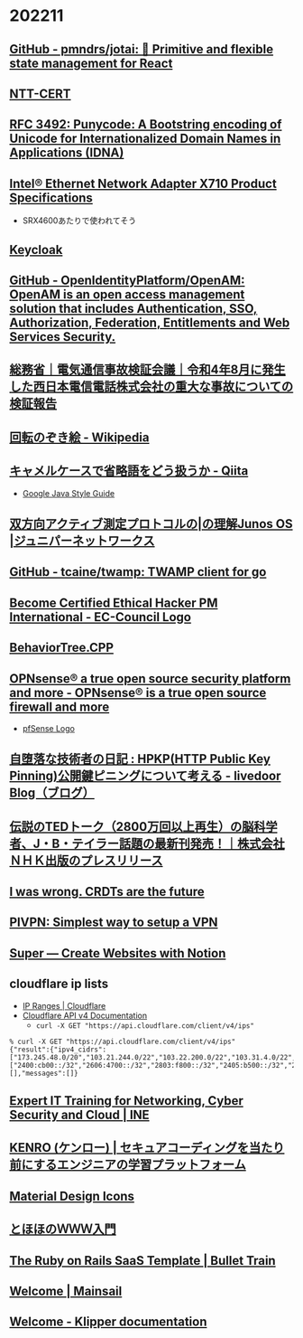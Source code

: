 # 202211

## [GitHub - pmndrs/jotai: 👻 Primitive and flexible state management for React](https://github.com/pmndrs/jotai)

## [NTT-CERT](https://www.ntt-cert.org/index.html)

## [RFC 3492: Punycode: A Bootstring encoding of Unicode for Internationalized Domain Names in Applications (IDNA)](https://www.ietf.org/rfc/rfc3492.txt)

## [Intel® Ethernet Network Adapter X710 Product Specifications](https://ark.intel.com/content/www/us/en/ark/products/series/189530/intel-ethernet-network-adapter-x710.html)
- SRX4600あたりで使われてそう

## [Keycloak](https://www.keycloak.org/)

## [GitHub - OpenIdentityPlatform/OpenAM: OpenAM is an open access management solution that includes Authentication, SSO, Authorization, Federation, Entitlements and Web Services Security.](https://github.com/OpenIdentityPlatform/OpenAM)

## [総務省｜電気通信事故検証会議｜令和4年8月に発生した西日本電信電話株式会社の重大な事故についての検証報告](https://www.soumu.go.jp/main_sosiki/kenkyu/tsuushin_jiko_kenshou/02kiban05_04000546.html)

## [回転のぞき絵 - Wikipedia](https://ja.wikipedia.org/wiki/%E5%9B%9E%E8%BB%A2%E3%81%AE%E3%81%9E%E3%81%8D%E7%B5%B5)

## [キャメルケースで省略語をどう扱うか - Qiita](https://qiita.com/gamako/items/a5b1428c9b5c8d6f0694)
- [Google Java Style Guide](https://google.github.io/styleguide/javaguide.html#s5.3-camel-case)

## [双方向アクティブ測定プロトコルの|の理解Junos OS |ジュニパーネットワークス](https://www.juniper.net/documentation/jp/ja/software/junos/flow-monitoring/topics/concept/twamp-overview.html)

## [GitHub - tcaine/twamp: TWAMP client for go](https://github.com/tcaine/twamp)

## [Become Certified Ethical Hacker PM International - EC-Council Logo](https://www.eccouncil.org/campaigns/become-certified-ethical-hacker-intl/?utm_source=google&utm_medium=paid-search&utm_campaign=ecc-cehpaid_prospecting_intl_v2&gclid=Cj0KCQiAgribBhDkARIsAASA5buzpoWUZr_v23eX0KqxrKHnMdbQ5vkWroOkwtGKBIa7L_LJEYruye8aAl5DEALw_wcB)

## [BehaviorTree.CPP](https://www.behaviortree.dev/)

## [OPNsense® a true open source security platform and more - OPNsense® is a true open source firewall and more](https://opnsense.org/)
- [pfSense Logo](https://www.pfsense.org/)

## [自堕落な技術者の日記 : HPKP(HTTP Public Key Pinning)公開鍵ピニングについて考える - livedoor Blog（ブログ）](http://blog.livedoor.jp/k_urushima/archives/1811745.html)

## [伝説のTEDトーク（2800万回以上再生）の脳科学者、J・B・テイラー話題の最新刊発売！｜株式会社ＮＨＫ出版のプレスリリース](https://prtimes.jp/main/html/rd/p/000000506.000018219.html)

## [I was wrong. CRDTs are the future](https://josephg.com/blog/crdts-are-the-future/)

## [PIVPN: Simplest way to setup a VPN](https://pivpn.io/)

## [Super — Create Websites with Notion](https://super.so/)

## cloudflare ip lists
- [IP Ranges | Cloudflare](https://www.cloudflare.com/ips/)
- [Cloudflare API v4 Documentation](https://api.cloudflare.com/#cloudflare-ips-properties)
  - `curl -X GET "https://api.cloudflare.com/client/v4/ips"`
```
% curl -X GET "https://api.cloudflare.com/client/v4/ips"
{"result":{"ipv4_cidrs":["173.245.48.0/20","103.21.244.0/22","103.22.200.0/22","103.31.4.0/22","141.101.64.0/18","108.162.192.0/18","190.93.240.0/20","188.114.96.0/20","197.234.240.0/22","198.41.128.0/17","162.158.0.0/15","104.16.0.0/13","104.24.0.0/14","172.64.0.0/13","131.0.72.0/22"],"ipv6_cidrs":["2400:cb00::/32","2606:4700::/32","2803:f800::/32","2405:b500::/32","2405:8100::/32","2a06:98c0::/29","2c0f:f248::/32"],"etag":"38f79d050aa027e3be3865e495dcc9bc"},"success":true,"errors":[],"messages":[]}
```

## [Expert IT Training for Networking, Cyber Security and Cloud | INE](https://ine.com/)

## [KENRO (ケンロー) | セキュアコーディングを当たり前にするエンジニアの学習プラットフォーム](https://flatt.tech/kenro/)

## [Material Design Icons](https://materialdesignicons.com/)

## [とほほのＷＷＷ入門](https://www.tohoho-web.com/)

## [The Ruby on Rails SaaS Template | Bullet Train](https://bullettrain.co/)

## [Welcome | Mainsail](https://docs.mainsail.xyz/)

## [Welcome - Klipper documentation](https://www.klipper3d.org/)
